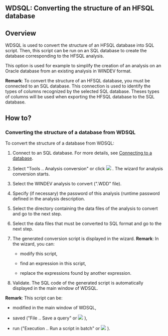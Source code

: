 
## WDSQL: Converting the structure of an HFSQL database
			



<a name="NOTE1"></a>
<a name="NOTE1_1"></a>


## Overview
<a name="overview_ELTTEXTE000103"></a>
WDSQL is used to convert the structure of an HFSQL database into SQL script. Then, this script can be run on an SQL database to create the database corresponding to the HFSQL analysis.

This option is used for example to simplify the creation of an analysis on an Oracle database from an existing analysis in WINDEV format.

**Remark**: To convert the structure of an HFSQL database, you must be connected to an SQL database. This connection is used to identify the types of columns recognized by the selected SQL database. Theses types of columns will be used when exporting the HFSQL database to the SQL database.



<a name="NOTE2"></a>
<a name="NOTE2_1"></a>


## How to?
<a name="how_ELTTEXTE000133"></a>


### Converting the structure of a database from WDSQL
<a name="converting_the_structure_database_from_wdsql_ELTPARAGRAPHE000024"></a>

To convert the structure of a database from WDSQL:

1. Connect to an SQL database. For more details, see [Connecting to a database](../WDSQL/3521010.md).

2. Select "Tools .. Analysis conversion" or click ![](https://doc.pcsoft.fr/en-US/images/image.awp?langid=3&name=WDSQL%20-%20HC%20N%B0006%206.gif)
. The wizard for analysis conversion starts.

3. Select the WINDEV analysis to convert (".WDD" file).

4. Specify (if necessary) the password of this analysis (runtime password defined in the analysis description.

5. Select the directory containing the data files of the analysis to convert and go to the next step.

6. Select the data files that must be converted to SQL format and go to the next step.

7. The generated conversion script is displayed in the wizard.
	**Remark**: In the wizard, you can:

	- modify this script, 

	- find an expression in this script, 

	- replace the expressions found by another expression.




8. Validate. The SQL code of the generated script is automatically displayed in the main window of WDSQL.




**Remark**: This script can be:

- modified in the main window of WDSQL,

- saved ("File .. Save a query" or ![](https://doc.pcsoft.fr/en-US/images/image.awp?langid=3&name=WDSQL%20-%20HC%20N%B0006%201.gif)
),

- run ("Execution .. Run a script in batch" or ![](https://doc.pcsoft.fr/en-US/images/image.awp?langid=3&name=WDSQL%20-%20HC%20N%B0006%203.gif)
).






